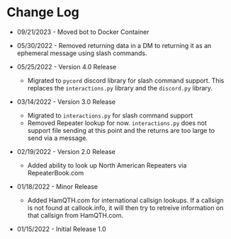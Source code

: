 # Change Log

* 09/21/2023 - Moved bot to Docker Container

* 05/30/2022 - Removed returning data in a DM to returning it as an ephemeral message using slash commands.

* 05/25/2022 - Version 4.0 Release
  * Migrated to ```pycord``` discord library for slash command support. This replaces the ```interactions.py``` library and the ```discord.py``` library.

* 03/14/2022 - Version 3.0 Release
  * Migrated to ```interactions.py``` for slash command support
  * Removed Repeater lookup for now. ```interactions.py``` does not support file sending at this point and the returns are too large to send via a message.

* 02/19/2022 - Version 2.0 Release
  * Added ability to look up North American Repeaters via RepeaterBook.com

* 01/18/2022 - Minor Release
  * Added HamQTH.com for international callsign lookups. If a callsign is not found at callook.info, it will then try to retreive information on that callsign from HamQTH.com.

* 01/15/2022 - Initial Release 1.0